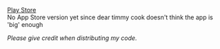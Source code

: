 [Play Store](https://play.google.com/store/apps/details?id=com.panu.panucal)\
No App Store version yet since dear timmy cook doesn't think the app is 'big' enough

*Please give credit when distributing my code.*
